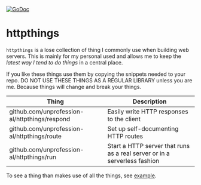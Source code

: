 [![GoDoc](https://godoc.org/github.com/unprofession-al/httpthings?status.svg)](https://godoc.org/github.com/unprofession-al/httpthings)

# httpthings

`httpthings` is a lose collection of thing I commonly use when building web servers. This is
mainly for my personal used and allows me to keep the _latest way I tend to do things_ in
a central place. 

If you like these things use them by copying the snippets needed to your repo. DO NOT USE
THESE THINGS AS A REGULAR LIBRARY unless you are me. Because things will change and break
your things.

| Thing                                         | Description                                                               |
| ---                                           | ---                                                                       |
| github.com/unprofession-al/httpthings/respond | Easily write HTTP responses to the client                                 | 
| github.com/unprofession-al/httpthings/route   | Set up self-documenting HTTP routes                                       | 
| github.com/unprofession-al/httpthings/run     | Start a HTTP server that runs as a real server or in a serverless fashion |

To see a thing than makes use of all the things, see [example](/unprofession-al/httpthings/example).

